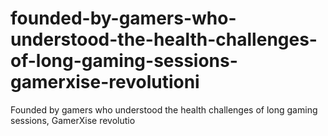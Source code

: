 # founded-by-gamers-who-understood-the-health-challenges-of-long-gaming-sessions-gamerxise-revolutioni
Founded by gamers who understood the health challenges of long gaming sessions, GamerXise revolutio
